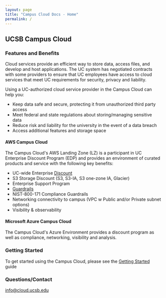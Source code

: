 ```yaml
---
layout: page
title: "Campus Cloud Docs - Home"
permalink: /
---
```

## UCSB Campus Cloud

### Features and Benefits

Cloud services provide an efficient way to store data, access files, and develop and host applications.
The UC system has negotiated contracts with some providers to ensure that UC employees have access to cloud services
that meet UC requirements for security, privacy and liability.

Using a UC-authorized cloud service provider in the Campus Cloud can help you:

*   Keep data safe and secure, protecting it from unauthorized third party access
*   Meet federal and state regulations about storing/managing sensitive data
*   Reduce risk and liability for the university in the event of a data breach
*   Access additional features and storage space

#### AWS Campus Cloud

The Campus Cloud's AWS Landing Zone (LZ) is a participant in UC Enterprise Discount Program (EDP)
and provides an environment of curated products and service with the following key benefits:

*   UC-wide Enterprise [Discount](https://cio.ucop.edu/uc-gets-discount-for-amazon-web-services/)
*   S3 Storage Discount (S3, S3-IA, S3 one-zone IA, Glacier)
*   Enterprise Support Program
*   [Guardrails](glossary#guardrails)
*   NIST-800-171 Compliance Guardrails
*   Networking connectivity to campus (VPC w Public and/or Private subnet options)
*   Visibility & observability

#### Microsoft Azure Campus Cloud
The Campus Cloud's Azure Environment provides a discount program as well as compliance, networking, visibility and analysis.

### Getting Started

To get started using the Campus Cloud, please see the [Getting Started](getting-started) guide

### Questions/Contact

info@cloud.ucsb.edu
